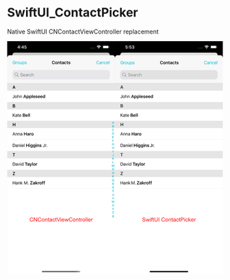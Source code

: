 # SwiftUI_ContactPicker
Native SwiftUI CNContactViewController replacement

![CNContactViewController VS. SwiftUI_ContactPicker](https://github.com/pykaso/SwiftUI_ContactPicker/blob/main/github/swiftui_contact_picker.png?raw=true)
